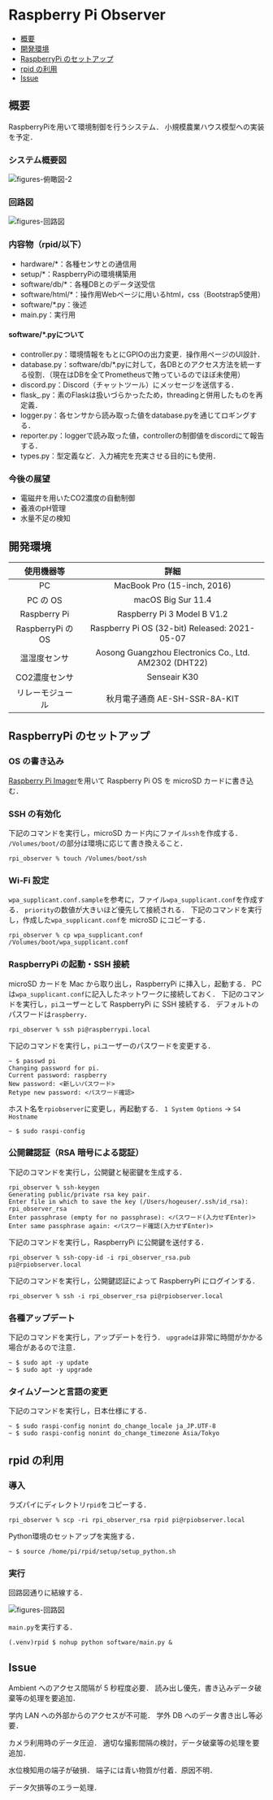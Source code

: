 # Raspberry Pi Observer

<!-- @import "[TOC]" {cmd="toc" depthFrom=2 depthTo=2 orderedList=false} -->

<!-- code_chunk_output -->

- [概要](#概要)
- [開発環境](#開発環境)
- [RaspberryPi のセットアップ](#raspberrypi-のセットアップ)
- [rpid の利用](#rpid-の利用)
- [Issue](#issue)

<!-- /code_chunk_output -->

## 概要

RaspberryPiを用いて環境制御を行うシステム．
小規模農業ハウス模型への実装を予定．

### システム概要図

![figures-俯瞰図-2](https://user-images.githubusercontent.com/62172470/127176647-f7cdefb7-3c4b-42f0-b95d-ee81f550cb64.png)

### 回路図

![figures-回路図](https://user-images.githubusercontent.com/62172470/127176549-fb8077ac-c0f8-4b65-9539-f5b0a9aca886.png)

### 内容物（rpid/以下）

- hardware/*：各種センサとの通信用
- setup/*：RaspberryPiの環境構築用
- software/db/*：各種DBとのデータ送受信
- software/html/*：操作用Webページに用いるhtml，css（Bootstrap5使用）
- software/*.py：後述
- main.py：実行用

#### software/*.pyについて

- controller.py：環境情報をもとにGPIOの出力変更．操作用ページのUI設計．
- database.py：software/db/*.pyに対して，各DBとのアクセス方法を統一する役割．（現在はDBを全てPrometheusで賄っているのでほぼ未使用）
- discord.py：Discord（チャットツール）にメッセージを送信する．
- flask_.py：素のFlaskは扱いづらかったため，threadingと併用したものを再定義．
- logger.py：各センサから読み取った値をdatabase.pyを通じてロギングする．
- reporter.py：loggerで読み取った値，controllerの制御値をdiscordにて報告する．
- types.py：型定義など．入力補完を充実させる目的にも使用．

### 今後の展望

- 電磁弁を用いたCO2濃度の自動制御
- 養液のpH管理
- 水量不足の検知

## 開発環境

|    使用機器等     |                     詳細                      |
| :---------------: | :-------------------------------------------: |
|        PC         |          MacBook Pro (15-inch, 2016)          |
|     PC の OS      |              macOS Big Sur 11.4               |
|   Raspberry Pi    |          Raspberry Pi 3 Model B V1.2          |
| RaspberryPi の OS | Raspberry Pi OS (32-bit) Released: 2021-05-07 |
| 温湿度センサ | Aosong Guangzhou Electronics Co., Ltd. AM2302 (DHT22) |
| CO2濃度センサ | Senseair K30 |
| リレーモジュール | 秋月電子通商 AE-SH-SSR-8A-KIT |

## RaspberryPi のセットアップ

### OS の書き込み

[Raspberry Pi Imager](https://www.raspberrypi.org/software/)を用いて Raspberry Pi OS を microSD カードに書き込む．

### SSH の有効化

下記のコマンドを実行し，microSD カード内にファイル`ssh`を作成する．
`/Volumes/boot/`の部分は環境に応じて書き換えること．

```Mac:zsh
rpi_observer % touch /Volumes/boot/ssh
```

### Wi-Fi 設定

`wpa_supplicant.conf.sample`を参考に，ファイル`wpa_supplicant.conf`を作成する．
`priority`の数値が大きいほど優先して接続される．
下記のコマンドを実行し，作成した`wpa_supplicant.conf`を microSD にコピーする．

```Mac:zsh
rpi_observer % cp wpa_supplicant.conf /Volumes/boot/wpa_supplicant.conf
```

### RaspberryPi の起動・SSH 接続

microSD カードを Mac から取り出し，RaspberryPi に挿入し，起動する．
PC は`wpa_supplicant.conf`に記入したネットワークに接続しておく．
下記のコマンドを実行し，`pi`ユーザーとして RaspberryPi に SSH 接続する．
デフォルトのパスワードは`raspberry`．

```Mac:zsh
rpi_observer % ssh pi@raspberrypi.local
```

下記のコマンドを実行し，`pi`ユーザーのパスワードを変更する．

```Raspberry Pi:bash
~ $ passwd pi
Changing password for pi.
Current password: raspberry
New password: <新しいパスワード>
Retype new password: <パスワード確認>
```

ホスト名を`rpiobserver`に変更し，再起動する．
`1 System Options` -> `S4 Hostname`

```Raspberry Pi:bash
~ $ sudo raspi-config
```

### 公開鍵認証（RSA 暗号による認証）

下記のコマンドを実行し，公開鍵と秘密鍵を生成する．

```Mac:zsh
rpi_observer % ssh-keygen
Generating public/private rsa key pair.
Enter file in which to save the key (/Users/hogeuser/.ssh/id_rsa): rpi_observer_rsa
Enter passphrase (empty for no passphrase): <パスワード(入力せずEnter)>
Enter same passphrase again: <パスワード確認(入力せずEnter)>
```

下記のコマンドを実行し，RaspberryPi に公開鍵を送付する．

```Mac:zsh
rpi_observer % ssh-copy-id -i rpi_observer_rsa.pub pi@rpiobserver.local
```

下記のコマンドを実行し，公開鍵認証によって RaspberryPi にログインする．

```Mac:zsh
rpi_observer % ssh -i rpi_observer_rsa pi@rpiobserver.local
```

### 各種アップデート

下記のコマンドを実行し，アップデートを行う．
`upgrade`は非常に時間がかかる場合があるので注意．

```Raspberry Pi:bash
~ $ sudo apt -y update
~ $ sudo apt -y upgrade
```

### タイムゾーンと言語の変更

下記のコマンドを実行し，日本仕様にする．

```Raspberry Pi:bash
~ $ sudo raspi-config nonint do_change_locale ja_JP.UTF-8
~ $ sudo raspi-config nonint do_change_timezone Asia/Tokyo
```

## rpid の利用

### 導入

ラズパイにディレクトリ`rpid`をコピーする．

```Mac:zsh
rpi_observer % scp -ri rpi_observer_rsa rpid pi@rpiobserver.local
```

Python環境のセットアップを実施する．

```Raspberry Pi:bash
~ $ source /home/pi/rpid/setup/setup_python.sh
```

### 実行

回路図通りに結線する．

![figures-回路図](https://user-images.githubusercontent.com/62172470/127176549-fb8077ac-c0f8-4b65-9539-f5b0a9aca886.png)

`main.py`を実行する．

```Raspberry Pi:bash
(.venv)rpid $ nohup python software/main.py &
```

## Issue

Ambient へのアクセス間隔が 5 秒程度必要．
読み出し優先，書き込みデータ破棄等の処理を要追加．

学内 LAN への外部からのアクセスが不可能．
学外 DB へのデータ書き出し等必要．

カメラ利用時のデータ圧迫．
適切な撮影間隔の検討，データ破棄等の処理を要追加．

水位検知用の端子が破損．
端子には青い物質が付着．原因不明．

データ欠損等のエラー処理．
